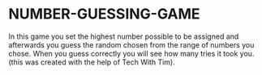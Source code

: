 # NUMBER-GUESSING-GAME
In this game you set the highest number possible to be assigned and afterwards you guess the random chosen from the range of numbers you chose. When you guess correctly you will see how many tries it took you. (this was created with the help of Tech With Tim).
